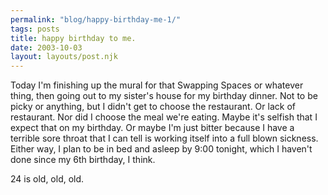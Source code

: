 ```yaml
---
permalink: "blog/happy-birthday-me-1/"
tags: posts
title: happy birthday to me.
date: 2003-10-03
layout: layouts/post.njk
---
```


Today I'm finishing up the mural for that Swapping Spaces or whatever thing, then going out to my sister's house for my birthday dinner. Not to be picky or anything, but I didn't get to choose the restaurant. Or lack of restaurant. Nor did I choose the meal we're eating. Maybe it's selfish that I expect that on my birthday. Or maybe I'm just bitter because I have a terrible sore throat that I can tell is working itself into a full blown sickness. Either way, I plan to be in bed and asleep by 9:00 tonight, which I haven't done since my 6th birthday, I think. 

24 is old, old, old.